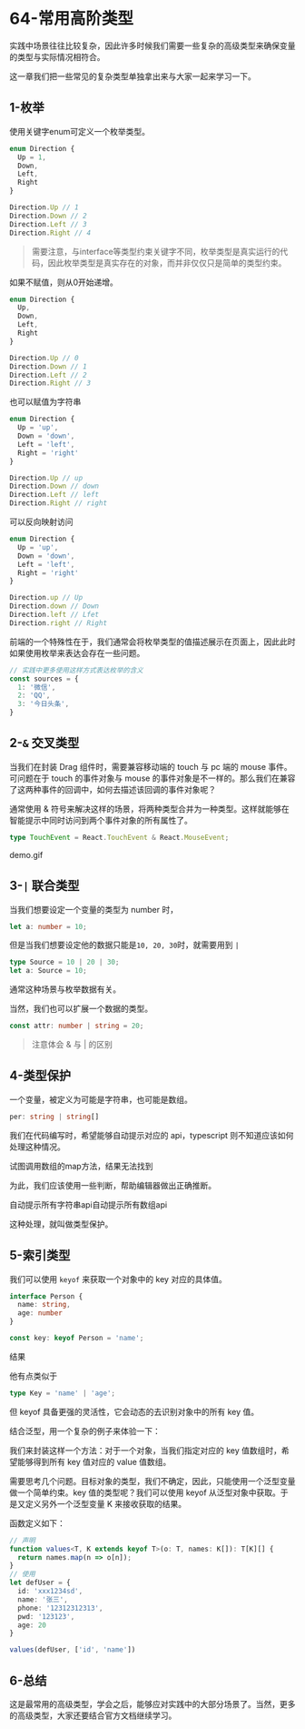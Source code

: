 # 64-常用高阶类型

实践中场景往往比较复杂，因此许多时候我们需要一些复杂的高级类型来确保变量的类型与实际情况相符合。

这一章我们把一些常见的复杂类型单独拿出来与大家一起来学习一下。

## 1-枚举

使用关键字enum可定义一个枚举类型。

```typescript
enum Direction {
  Up = 1,
  Down,
  Left,
  Right
}

Direction.Up // 1
Direction.Down // 2
Direction.Left // 3
Direction.Right // 4
```

> 需要注意，与interface等类型约束关键字不同，枚举类型是真实运行的代码，因此枚举类型是真实存在的对象，而并非仅仅只是简单的类型约束。

如果不赋值，则从0开始递增。

```typescript
enum Direction {
  Up,
  Down,
  Left,
  Right
}

Direction.Up // 0
Direction.Down // 1
Direction.Left // 2
Direction.Right // 3
```

也可以赋值为字符串

```typescript
enum Direction {
  Up = 'up',
  Down = 'down',
  Left = 'left',
  Right = 'right'
}

Direction.Up // up
Direction.Down // down
Direction.Left // left
Direction.Right // right
```

可以反向映射访问

```typescript
enum Direction {
  Up = 'up',
  Down = 'down',
  Left = 'left',
  Right = 'right'
}

Direction.up // Up
Direction.down // Down
Direction.left // Lfet
Direction.right // Right
```

前端的一个特殊性在于，我们通常会将枚举类型的值描述展示在页面上，因此此时如果使用枚举来表达会存在一些问题。

```typescript
// 实践中更多使用这样方式表达枚举的含义
const sources = {
  1: '微信',
  2: 'QQ',
  3: '今日头条',
}
```

## 2-`&` 交叉类型

当我们在封装 Drag 组件时，需要兼容移动端的 touch 与 pc 端的 mouse 事件。可问题在于 touch 的事件对象与 mouse 的事件对象是不一样的。那么我们在兼容了这两种事件的回调中，如何去描述该回调的事件对象呢？

通常使用 & 符号来解决这样的场景，将两种类型合并为一种类型。这样就能够在智能提示中同时访问到两个事件对象的所有属性了。

```typescript
type TouchEvent = React.TouchEvent & React.MouseEvent;
```

demo.gif

## 3-`|` 联合类型

当我们想要设定一个变量的类型为 number 时，

```typescript
let a: number = 10;
```

但是当我们想要设定他的数据只能是`10, 20, 30`时，就需要用到 `|`

```typescript
type Source = 10 | 20 | 30;
let a: Source = 10;
```

通常这种场景与枚举数据有关。

当然，我们也可以扩展一个数据的类型。

```typescript
const attr: number | string = 20;
```

> 注意体会 & 与 |  的区别

## 4-类型保护

一个变量，被定义为可能是字符串，也可能是数组。

```typescript
per: string | string[]
```

我们在代码编写时，希望能够自动提示对应的 api，typescript 则不知道应该如何处理这种情况。

试图调用数组的map方法，结果无法找到

为此，我们应该使用一些判断，帮助编辑器做出正确推断。

自动提示所有字符串api自动提示所有数组api

这种处理，就叫做类型保护。

## 5-索引类型

我们可以使用 `keyof` 来获取一个对象中的 key 对应的具体值。

```typescript
interface Person {
  name: string,
  age: number
}

const key: keyof Person = 'name';
```

结果

他有点类似于

```typescript
type Key = 'name' | 'age';
```

但 keyof 具备更强的灵活性，它会动态的去识别对象中的所有 key 值。

结合泛型，用一个复杂的例子来体验一下：

我们来封装这样一个方法：对于一个对象，当我们指定对应的 key 值数组时，希望能够得到所有 key 值对应的 value 值数组。

需要思考几个问题。目标对象的类型，我们不确定，因此，只能使用一个泛型变量做一个简单约束。key 值的类型呢？我们可以使用 keyof 从泛型对象中获取。于是又定义另外一个泛型变量 K 来接收获取的结果。

函数定义如下：

```typescript
// 声明
function values<T, K extends keyof T>(o: T, names: K[]): T[K][] {
  return names.map(n => o[n]);
}
// 使用
let defUser = {
  id: 'xxx1234sd',
  name: '张三',
  phone: '12312312313',
  pwd: '123123',
  age: 20
}

values(defUser, ['id', 'name'])
```

## 6-总结

这是最常用的高级类型，学会之后，能够应对实践中的大部分场景了。当然，更多的高级类型，大家还要结合官方文档继续学习。